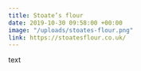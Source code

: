 ```yaml
---
title: Stoate’s flour
date: 2019-10-30 09:58:00 +00:00
image: "/uploads/stoates-flour.png"
link: https://stoatesflour.co.uk/
---
```


text
